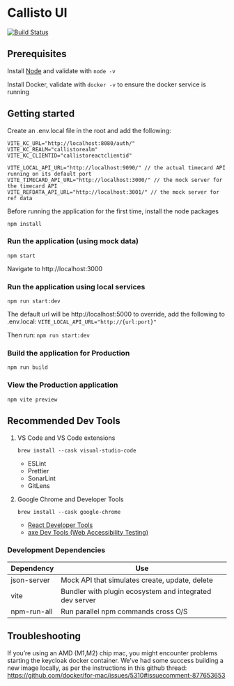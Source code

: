 # Callisto UI

[![Build Status](https://drone-gl.acp.homeoffice.gov.uk/api/badges/callisto/ui/status.svg)](https://drone-gl.acp.homeoffice.gov.uk/callisto/ui)

## Prerequisites

Install [Node](https://nodejs.org) and validate with `node -v`

Install Docker, validate with `docker -v` to ensure the docker service is running

## Getting started

Create an .env.local file in the root and add the following:

```
VITE_KC_URL="http://localhost:8080/auth/"
VITE_KC_REALM="callistorealm"
VITE_KC_CLIENTID="callistoreactclientid"

VITE_LOCAL_API_URL="http://localhost:9090/" // the actual timecard API running on its default port
VITE_TIMECARD_API_URL="http://localhost:3000/" // the mock server for the timecard API
VITE_REFDATA_API_URL="http://localhost:3001/" // the mock server for ref data
```

Before running the application for the first time, install the node packages

`npm install`

### Run the application (using mock data)

`npm start`

Navigate to http://localhost:3000

### Run the application using local services

`npm run start:dev`

The default url will be http://localhost:5000 to override, add the following to .env.local:
`VITE_LOCAL_API_URL="http://{url:port}"`

Then run:
`npm run start:dev`

### Build the application for Production

`npm run build`

### View the Production application

`npm vite preview`

## Recommended Dev Tools

1. VS Code and VS Code extensions

   `brew install --cask visual-studio-code`

   - ESLint
   - Prettier
   - SonarLint
   - GitLens

2. Google Chrome and Developer Tools

   `brew install --cask google-chrome`

   - [React Developer Tools](https://chrome.google.com/webstore/detail/react-developer-tools/fmkadmapgofadopljbjfkapdkoienihi?hl=en)
   - [axe Dev Tools (Web Accessibility Testing)](https://chrome.google.com/webstore/detail/axe-devtools-web-accessib/lhdoppojpmngadmnindnejefpokejbdd)

### Development Dependencies

| **Dependency** | **Use**                                                 |
| -------------- | ------------------------------------------------------- |
| json-server    | Mock API that simulates create, update, delete          |
| vite           | Bundler with plugin ecosystem and integrated dev server |
| npm-run-all    | Run parallel npm commands cross O/S                     |

## Troubleshooting

If you’re using an AMD (M1,M2) chip mac, you might encounter problems starting the keycloak docker container. We’ve had some success building a new image locally, as per the instructions in this github thread: https://github.com/docker/for-mac/issues/5310#issuecomment-877653653
